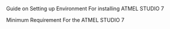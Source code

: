 
Guide on Setting up Environment For installing ATMEL STUDIO 7

Minimum Requirement For the ATMEL STUDIO 7

